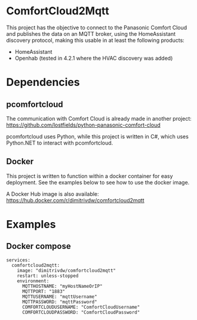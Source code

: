 # ComfortCloud2Mqtt

This project has the objective to connect to the Panasonic Comfort Cloud and publishes the data on an MQTT broker, using the HomeAssistant discovery protocol, making this usable in at least the following products:
- HomeAssistant
- Openhab (tested in 4.2.1 where the HVAC discovery was added)

# Dependencies

## pcomfortcloud

The communication with Comfort Cloud is already made in another project: https://github.com/lostfields/python-panasonic-comfort-cloud

pcomfortcloud uses Python, while this project is written in C#, which uses Python.NET to interact with pcomfortcloud.

## Docker

This project is written to function within a docker container for easy deployment. See the examples below to see how to use the docker image.

A Docker Hub image is also available: https://hub.docker.com/r/dimitrivdw/comfortcloud2mqtt

# Examples
## Docker compose

    services:
      comfortcloud2mqtt:
        image: "dimitrivdw/comfortcloud2mqtt"
        restart: unless-stopped
        environment:
          MQTTHOSTNAME: "myHostNameOrIP"
          MQTTPORT: "1883"
          MQTTUSERNAME: "mqttUsername"
          MQTTPASSWORD: "mqttPassword"
          COMFORTCLOUDUSERNAME: "ComfortCloudUsername"
          COMFORTCLOUDPASSWORD: "ComfortCloudPassword"
